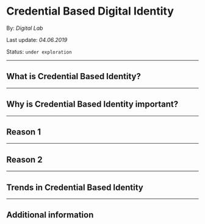 # Credential Based Digital Identity
By: *Digital Lab*

Last update: *04.06.2019*

Status: `under exploration` 

***

## What is Credential Based Identity?

***

## Why is Credential Based Identity important?

---

## Reason 1

---

## Reason 2

***

## Trends in Credential Based Identity 

***

## Additional information
